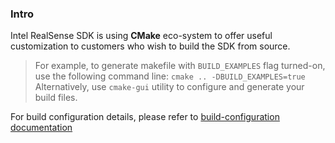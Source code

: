 ### Intro
Intel RealSense SDK is using **CMake** eco-system to offer useful customization to customers who wish to build the SDK from source.  
> For example, to generate makefile with `BUILD_EXAMPLES` flag turned-on, use the following command line:
`cmake .. -DBUILD_EXAMPLES=true`
Alternatively, use `cmake-gui` utility to configure and generate your build files.

For build configuration details, please refer to [build-configuration documentation](https://dev.intelrealsense.com/docs/build-configuration)
